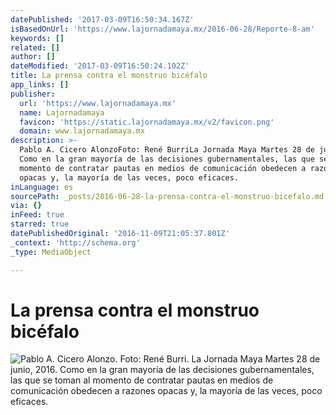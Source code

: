 ```yaml
---
datePublished: '2017-03-09T16:50:34.167Z'
isBasedOnUrl: 'https://www.lajornadamaya.mx/2016-06-28/Reporte-8-am'
keywords: []
related: []
author: []
dateModified: '2017-03-09T16:50:24.102Z'
title: La prensa contra el monstruo bicéfalo
app_links: []
publisher:
  url: 'https://www.lajornadamaya.mx'
  name: Lajornadamaya
  favicon: 'https://static.lajornadamaya.mx/v2/favicon.png'
  domain: www.lajornadamaya.mx
description: >-
  Pablo A. Cicero AlonzoFoto: René BurriLa Jornada Maya Martes 28 de junio, 2016
  Como en la gran mayoría de las decisiones gubernamentales, las que se toman al
  momento de contratar pautas en medios de comunicación obedecen a razones
  opacas y, la mayoría de las veces, poco eficaces.
inLanguage: es
sourcePath: _posts/2016-06-28-la-prensa-contra-el-monstruo-bicefalo.md
via: {}
inFeed: true
starred: true
datePublishedOriginal: '2016-11-09T21:05:37.801Z'
_context: 'http://schema.org'
_type: MediaObject

---
```

# La prensa contra el monstruo bicéfalo
![Pablo A. Cicero Alonzo. Foto: René Burri. La Jornada Maya Martes 28 de junio, 2016. Como en la gran mayoría de las decisiones gubernamentales, las que se toman al momento de contratar pautas en medios de comunicación obedecen a razones opacas y, la mayoría de las veces, poco eficaces.](https://the-grid-user-content.s3-us-west-2.amazonaws.com/9e773aa9-208d-4312-80f5-7b512b414be6.png)